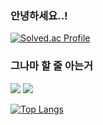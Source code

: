 ### 안녕하세요..!

[![Solved.ac Profile](http://mazassumnida.wtf/api/v2/generate_badge?boj=codinghoneyjam)]([https://solved.ac/codinghoneyjam/](https://solved.ac/profile/codinghoneyjam))
<!--
**codingksj/codingksj** is a ✨ _special_ ✨ repository because its `README.md` (this file) appears on your GitHub profile.

Here are some ideas to get you started:

- 🔭 I’m currently working on ...
- 🌱 I’m currently learning ...
- 👯 I’m looking to collaborate on ...
- 🤔 I’m looking for help with ...
- 💬 Ask me about ...
- 📫 How to reach me: ...
- 😄 Pronouns: ...
- ⚡ Fun fact: ...
-->

<div align=left><h3>그나마 할 줄 아는거</h3></div>

<div align=left> 
  <img src="https://img.shields.io/badge/c++-00599C?style=for-the-badge&logo=c%2B%2B&logoColor=white">
  <img src="https://img.shields.io/badge/python-3776AB?style=for-the-badge&logo=python&logoColor=white"> 
  <br>
</div>

[![Top Langs](https://github-readme-stats.vercel.app/api/top-langs/?username=codingksj)](https://github.com/anuraghazra/github-readme-stats)
